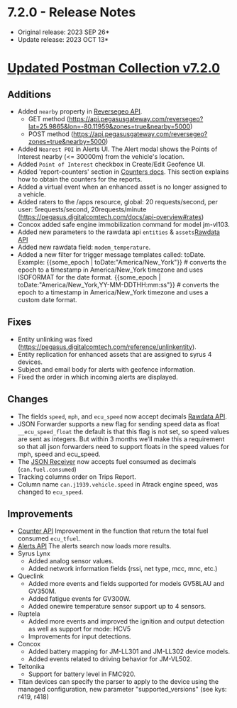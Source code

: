 # 7.2.0 - Release Notes
* Original release: 2023 SEP 26*
* Update release: 2023 OCT 13*

# [Updated Postman Collection v7.2.0](https://documenter.getpostman.com/view/389172/2s935vnLvt)

## Additions
* Added `nearby` property in [Reversegeo API](https://pegasus.digitalcomtech.com/docs/reverse-geocoding).
   * GET method (https://api.pegasusgateway.com/reversegeo?lat=25.9865&lon=-80.11959&zones=true&nearby=5000)
   * POST method (https://api.pegasusgateway.com/reversegeo?zones=true&nearby=5000)
* Added `Nearest POI` in Alerts UI. The Alert modal shows the Points of Interest nearby (<= 30000m) from the vehicle's location.
* Added `Point of Interest` checkbox in Create/Edit Geofence UI.
* Added 'report-counters' section in [Counters docs](https://pegasus.digitalcomtech.com/docs/counters#report-counters). This section explains how to obtain the counters for the reports.
* Added a virtual event when an enhanced asset is no longer assigned to a vehicle.
* Added raters to the /apps resource, global: 20 requests/second, per user: 5requests/second, 20requests/minute (https://pegasus.digitalcomtech.com/docs/api-overview#rates)
* Concox added safe engine immobilization command for model jm-vl103.
* Added new parameters to the rawdata api `entities` & `assets`[Rawdata API](https://pegasus.digitalcomtech.com/docs/rawdata)
* Added new rawdata field: `modem_temperature`. 
* Added a new filter for trigger message templates called: toDate.
    Example: 
    {{some_epoch | toDate:"America/New_York"}} # converts the epoch to a timestamp in America/New_York timezone and uses ISOFORMAT for the date format.
    {{some_epoch | toDate:"America/New_York,YY-MM-DDTHH:mm:ss"}} # converts the epoch to a timestamp in America/New_York timezone and uses a custom date format.


## Fixes
* Entity unlinking was fixed (https://pegasus.digitalcomtech.com/reference/unlinkentity).
* Entity replication for enhanced assets that are assigned to syrus 4 devices.
* Subject and email body for alerts with geofence information.
* Fixed the order in which incoming alerts are displayed.

## Changes
* The fields `speed`, `mph`, and `ecu_speed` now accept decimals [Rawdata API](https://pegasus.digitalcomtech.com/docs/master-fields-list).
* JSON Forwarder supports a new flag for sending speed data as float `__ecu_speed_float` the default is that this flag is not set, so speed values are sent as integers. But within 3 months we’ll make this a requirement so that all json forwarders need to support floats in the speed values for mph, speed and ecu_speed.
* The [JSON Receiver](https://docs.google.com/document/d/1u3-91odmcupsetTl-57Mp-mmBwQI6f0LPzxEWBG4dbQ/edit?usp=sharing) now accepts fuel consumed as decimals (`can.fuel.consumed`)
* Tracking columns order on Trips Report.
* Column name `can.j1939.vehicle.speed` in Atrack engine speed, was changed to `ecu_speed`.

## Improvements
* [Counter API](https://pegasus.digitalcomtech.com/docs/counters#report-counters) Improvement in the function that return the total fuel consumed `ecu_tfuel`.
* [Alerts API](https://documenter.getpostman.com/view/389172/2s935vnLvt#0e29290b-0109-40b3-8a37-153c69997078) The alerts search now loads more results.
* Syrus Lynx
   * Added analog sensor values.
   * Added network information fields (rssi, net type, mcc, mnc, etc.)
* Queclink
   * Added more events and fields supported for models GV58LAU and GV350M.
   * Added fatigue events for GV300W.
   * Added onewire temperature sensor support up to 4 sensors.
* Ruptela
   * Added more events and improved the ignition and output detection as well as support for mode: HCV5
   * Improvements for input detections.
* Concox
   * Added battery mapping for JM-LL301 and JM-LL302 device models.
   * Added events related to driving behavior for JM-VL502.
* Teltonika
   * Support for battery level in FMC920.
* Titan devices can specify the parser to apply to the device using the managed configuration, new parameter "supported_versions" (see kys: r419, r418)










